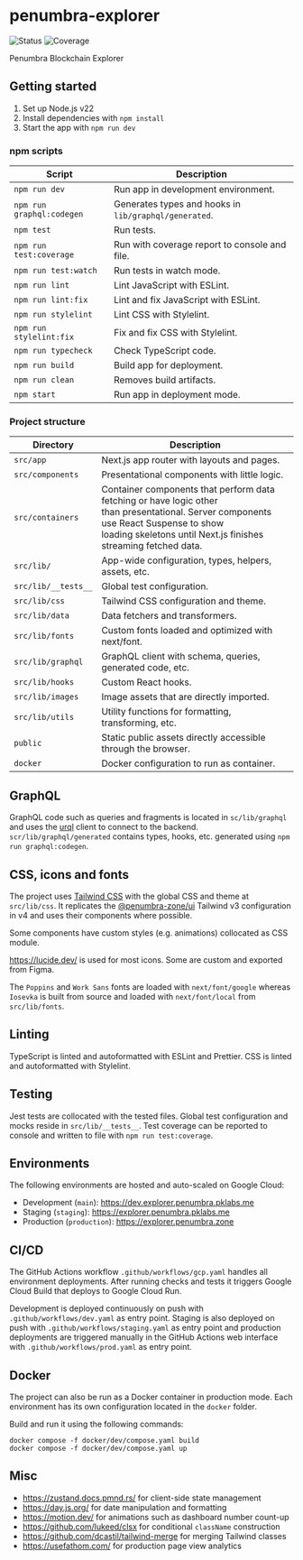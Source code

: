 # penumbra-explorer

![Status](https://github.com/pk-labs/pe-frontend/actions/workflows/gcp.yaml/badge.svg)
![Coverage](https://img.shields.io/endpoint?url=https%3A%2F%2Fgist.githubusercontent.com%2Fstpch%2F9208254a7b67b695d104a875931624d8%2Fraw%2Fpe-frontend-lcov-coverage.json&label=Coverage)

Penumbra Blockchain Explorer

## Getting started

1. Set up Node.js v22
2. Install dependencies with  `npm install`
3. Start the app with `npm run dev`

### npm scripts

| Script                    | Description                                           |
|---------------------------|-------------------------------------------------------|
| `npm run dev`             | Run app in development environment.                   |
| `npm run graphql:codegen` | Generates types and hooks in `lib/graphql/generated`. |
| `npm test`                | Run tests.                                            |
| `npm run test:coverage`   | Run with coverage report to console and file.         |
| `npm run test:watch`      | Run tests in watch mode.                              |
| `npm run lint`            | Lint JavaScript with ESLint.                          |
| `npm run lint:fix`        | Lint and fix JavaScript with ESLint.                  |
| `npm run stylelint`       | Lint CSS with Stylelint.                              |
| `npm run stylelint:fix`   | Fix and fix CSS with Stylelint.                       |
| `npm run typecheck`       | Check TypeScript code.                                |
| `npm run build`           | Build app for deployment.                             |
| `npm run clean`           | Removes build artifacts.                              |
| `npm start`               | Run app in deployment mode.                           |

### Project structure

| Directory           | Description                                                                                                                                                                                                    |
|---------------------|----------------------------------------------------------------------------------------------------------------------------------------------------------------------------------------------------------------|
| `src/app`           | Next.js app router with layouts and pages.                                                                                                                                                                     |
| `src/components`    | Presentational components with little logic.                                                                                                                                                                   |
| `src/containers`    | Container components that perform data fetching or have logic other<br/>than presentational. Server components use React Suspense to show<br/>loading skeletons until Next.js finishes streaming fetched data. |
| `src/lib/`          | App-wide configuration, types, helpers, assets, etc.                                                                                                                                                           |
| `src/lib/__tests__` | Global test configuration.                                                                                                                                                                                     |
| `src/lib/css`       | Tailwind CSS configuration and theme.                                                                                                                                                                          |
| `src/lib/data`      | Data fetchers and transformers.                                                                                                                                                                                |
| `src/lib/fonts`     | Custom fonts loaded and optimized with next/font.                                                                                                                                                              |
| `src/lib/graphql`   | GraphQL client with schema, queries, generated code, etc.                                                                                                                                                      |
| `src/lib/hooks`     | Custom React hooks.                                                                                                                                                                                            |
| `src/lib/images`    | Image assets that are directly imported.                                                                                                                                                                       |
| `src/lib/utils`     | Utility functions for formatting, transforming, etc.                                                                                                                                                           |
| `public`            | Static public assets directly accessible through the browser.                                                                                                                                                  |
| `docker`            | Docker configuration to run as container.                                                                                                                                                                      |

## GraphQL

GraphQL code such as queries and fragments is located in `sc/lib/graphql` and
uses the [urql](https://commerce.nearform.com/open-source/urql/) client to
connect to the backend. `scr/lib/graphql/generated` contains types, hooks, etc.
generated using `npm run graphql:codegen`.

## CSS, icons and fonts

The project uses [Tailwind CSS](https://tailwindcss.com/) with the global CSS
and theme at `src/lib/css`. It replicates the
[@penumbra-zone/ui](https://github.com/penumbra-zone/web/tree/main/packages/ui)
Tailwind v3 configuration in v4 and uses their components where possible.

Some components have custom styles (e.g. animations) collocated as CSS module.

https://lucide.dev/ is used for most icons. Some are custom and exported from
Figma.

The `Poppins` and `Work Sans` fonts are loaded with `next/font/google` whereas
`Iosevka` is built from source and loaded with `next/font/local` from
`src/lib/fonts`.

## Linting

TypeScript is linted and autoformatted with ESLint and Prettier. CSS is linted
and autoformatted with Stylelint.

## Testing

Jest tests are collocated with the tested files. Global test configuration and
mocks reside in `src/lib/__tests__`. Test coverage can be reported to console
and written to file with `npm run test:coverage`.

## Environments

The following environments are hosted and auto-scaled on Google Cloud:

- Development (`main`): https://dev.explorer.penumbra.pklabs.me
- Staging (`staging`): https://explorer.penumbra.pklabs.me
- Production (`production`): https://explorer.penumbra.zone

## CI/CD

The GitHub Actions workflow `.github/workflows/gcp.yaml` handles all environment
deployments. After running checks and tests it triggers Google Cloud Build that
deploys to Google Cloud Run.

Development is deployed continuously on push with `.github/workflows/dev.yaml`
as entry point. Staging is also deployed on push with
`.github/workflows/staging.yaml` as entry point and production deployments are
triggered manually in the GitHub Actions web interface with
`.github/workflows/prod.yaml` as entry point.

## Docker

The project can also be run as a Docker container in production mode. Each
environment has its own configuration located in the `docker` folder.

Build and run it using the following commands:

```
docker compose -f docker/dev/compose.yaml build
docker compose -f docker/dev/compose.yaml up
```

## Misc

- https://zustand.docs.pmnd.rs/ for client-side state management
- https://day.js.org/ for date manipulation and formatting
- https://motion.dev/ for animations such as dashboard number count-up
- https://github.com/lukeed/clsx for conditional `className` construction
- https://github.com/dcastil/tailwind-merge for merging Tailwind classes
- https://usefathom.com/ for production page view analytics
